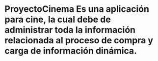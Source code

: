 # ProyectoCinema Es una aplicación para cine, la cual debe de administrar toda la información relacionada al proceso de compra y carga de información dinámica. 
